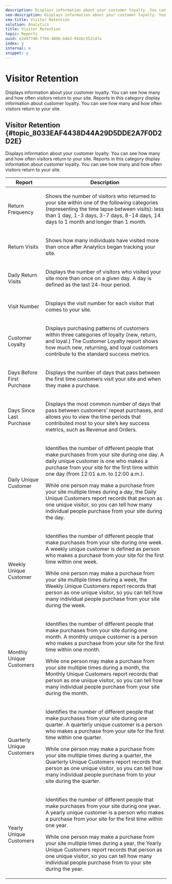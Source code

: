 ```yaml
---
description: Displays information about your customer loyalty. You can see how many and how often visitors return to your site. Reports in this category display information about customer loyalty. You can see how many and how often visitors return to your site.
seo-description: Displays information about your customer loyalty. You can see how many and how often visitors return to your site. Reports in this category display information about customer loyalty. You can see how many and how often visitors return to your site.
seo-title: Visitor Retention
solution: Analytics
title: Visitor Retention
topic: Reports
uuid: e2d477d0-f704-489b-b4b3-941bc352cd7a
index: y
internal: n
snippet: y
---
```


# Visitor Retention

Displays information about your customer loyalty. You can see how many and how often visitors return to your site. Reports in this category display information about customer loyalty. You can see how many and how often visitors return to your site.

## Visitor Retention {#topic_8033EAF4438D44A29D5DDE2A7F0D2D2E}

Displays information about your customer loyalty. You can see how many and how often visitors return to your site. Reports in this category display information about customer loyalty. You can see how many and how often visitors return to your site.

<table id="table_486948EB47664B90BDF9915314B572B0"> 
 <thead> 
  <tr> 
   <th colname="col1" class="entry"> Report </th> 
   <th colname="col2" class="entry"> Description </th> 
  </tr> 
 </thead>
 <tbody> 
  <tr> 
   <td colname="col1"> Return Frequency </td> 
   <td colname="col2"> <p>Shows the number of visitors who returned to your site within one of the following categories (representing the time lapse between visits): less than 1 day, 1-3 days, 3-7 days, 8-14 days, 14 days to 1 month and longer than 1 month. </p> </td> 
  </tr> 
  <tr> 
   <td colname="col1"> Return Visits </td> 
   <td colname="col2"> <p>Shows how many individuals have visited more than once after Analytics began tracking your site. </p> </td> 
  </tr> 
  <tr> 
   <td colname="col1"> Daily Return Visits </td> 
   <td colname="col2"> <p>Displays the number of visitors who visited your site more than once on a given day. A day is defined as the last 24-hour period. </p> </td> 
  </tr> 
  <tr> 
   <td colname="col1"> Visit Number </td> 
   <td colname="col2"> <p>Displays the visit number for each visitor that comes to your site. </p> </td> 
  </tr> 
  <tr> 
   <td colname="col1"> Customer Loyalty </td> 
   <td colname="col2"> <p>Displays purchasing patterns of customers within three categories of loyalty (new, return, and loyal.) The <span class="wintitle"> Customer Loyalty</span> report shows how much new, returning, and loyal customers contribute to the standard success metrics. </p> </td> 
  </tr> 
  <tr> 
   <td colname="col1"> Days Before First Purchase </td> 
   <td colname="col2"> <p>Displays the number of days that pass between the first time customers visit your site and when they make a purchase. </p> </td> 
  </tr> 
  <tr> 
   <td colname="col1"> Days Since Last Purchase </td> 
   <td colname="col2"> <p>Displays the most common number of days that pass between customers’ repeat purchases, and allows you to view the time periods that contributed most to your site’s key success metrics, such as Revenue and Orders. </p> </td> 
  </tr> 
  <tr> 
   <td colname="col1"> Daily Unique Customer </td> 
   <td colname="col2"> <p>Identifies the number of different people that make purchases from your site during one day. A daily unique customer is one who makes a purchase from your site for the first time within one day (from 12:01 a.m. to 12:00 a.m.). </p> <p>While one person may make a purchase from your site multiple times during a day, the <span class="wintitle"> Daily Unique Customers</span> report records that person as one unique visitor, so you can tell how many individual people purchase from your site during the day. </p> </td> 
  </tr> 
  <tr> 
   <td colname="col1"> Weekly Unique Customer </td> 
   <td colname="col2"> <p>Identifies the number of different people that make purchases from your site during one week. A weekly unique customer is defined as person who makes a purchase from your site for the first time within one week. </p> <p>While one person may make a purchase from your site multiple times during a week, the <span class="wintitle"> Weekly Unique Customers</span> report records that person as one unique visitor, so you can tell how many individual people purchase from your site during the week. </p> </td> 
  </tr> 
  <tr> 
   <td colname="col1"> Monthly Unique Customers </td> 
   <td colname="col2"> <p>Identifies the number of different people that make purchases from your site during one month. A monthly unique customer is a person who makes a purchase from your site for the first time within one month. </p> <p>While one person may make a purchase from your site multiple times during a month, the <span class="wintitle"> Monthly Unique Customers</span> report records that person as one unique visitor, so you can tell how many individual people purchase from your site during the month. </p> </td> 
  </tr> 
  <tr> 
   <td colname="col1"> Quarterly Unique Customers </td> 
   <td colname="col2"> <p>Identifies the number of different people that make purchases from your site during one quarter. A quarterly unique customer is a person who makes a purchase from your site for the first time within one quarter. </p> <p>While one person may make a purchase from your site multiple times during a quarter, the <span class="wintitle"> Quarterly Unique Customers</span> report records that person as one unique visitor, so you can tell how many individual people purchase from to your site during the quarter. </p> </td> 
  </tr> 
  <tr> 
   <td colname="col1"> Yearly Unique Customers </td> 
   <td colname="col2"> <p>Identifies the number of different people that make purchases from your site during one year. A yearly unique customer is a person who makes a purchase from your site for the first time within one year. </p> <p>While one person may make a purchase from your site multiple times during a year, the <span class="wintitle"> Yearly Unique Customers</span> report records that person as one unique visitor, so you can tell how many individual people purchase from to your site during the year. </p> </td> 
  </tr> 
 </tbody> 
</table>

